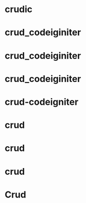 # crudic
# crud_codeiginiter
# crud_codeiginiter
# crud_codeiginiter
# crud-codeigniter
# crud
# crud
# crud
# Crud
